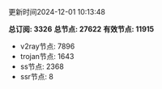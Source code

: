 更新时间2024-12-01 10:13:48

**总订阅: 3326**
**总节点: 27622**
**有效节点: 11915**
- v2ray节点: 7896
- trojan节点: 1643
- ss节点: 2368
- ssr节点: 8
